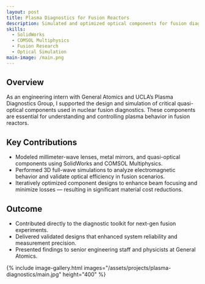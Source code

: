 ```yaml
---
layout: post
title: Plasma Diagnostics for Fusion Reactors
description: Simulated and optimized optical components for fusion diagnostics as part of General Atomics' collaboration with UCLA's Physics Department.
skills:
  - SolidWorks
  - COMSOL Multiphysics
  - Fusion Research
  - Optical Simulation
main-image: /main.png
---
```


## Overview

As an engineering intern with General Atomics and UCLA’s Plasma Diagnostics Group, I supported the design and simulation of critical quasi-optical components used in nuclear fusion diagnostics. These components are essential for understanding and controlling plasma behavior in fusion reactors.

## Key Contributions

- Modeled millimeter-wave lenses, metal mirrors, and quasi-optical components using SolidWorks and COMSOL Multiphysics.
- Performed 3D full-wave simulations to analyze electromagnetic behavior and validate optical efficiency in fusion scenarios.
- Iteratively optimized component designs to enhance beam focusing and minimize losses — resulting in significant material cost reductions.

## Outcome

- Contributed directly to the diagnostic toolkit for next-gen fusion experiments.
- Delivered validated designs that enhanced system reliability and measurement precision.
- Presented findings to senior engineering staff and physicists at General Atomics.

{% include image-gallery.html images="/assets/projects/plasma-diagnostics/main.jpg" height="400" %}
